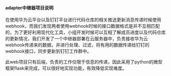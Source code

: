 #### **adapter中继器项目说明**

​		在使用华为云平台以及钉钉平台进行代码仓库的相关推送更新消息传递时候使用webhook，而我们发现两者使用webhook时候的接口数据格式是并不互相匹配的，为了更好利用现代化工具，小组开发时候可以互相了解成员进度以及代码仓库的更新情况，我们开发了一个中继器部署在云服务器中，负责接收华为云webhook传递来的数据，并进行处理、过滤，将有用的数据传递给钉钉的webhook接口，同步更新到钉钉工作群中。

​		此web项目只有后端，负责的工作仅限于信息的传递，因此采用了python的微型框架flask来完成，可以很好地实现功能，有效降低实现难度。

